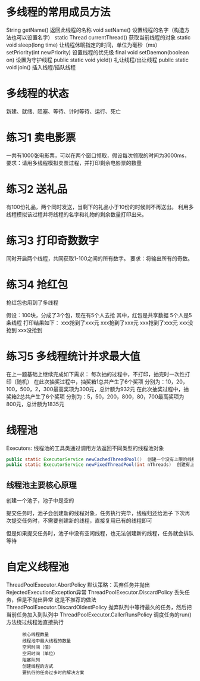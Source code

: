 # 多线程的常用成员方法

String getName()                 返回此线程的名称
void setName()                   设置线程的名字（构造方法也可以设置名字）
static Thread currentThread()    获取当前线程的对象
static void sleep(long time)     让线程休眠指定的时间，单位为毫秒（ms）
setPriority(int newPriority)     设置线程的优先级
final void setDaemon(boolean on) 设置为守护线程
public static void yield()       礼让线程/出让线程
public static void join()        插入线程/插队线程

# 多线程的状态

新建、就绪、阻塞、等待、计时等待、运行、死亡

# 练习1 卖电影票

一共有1000张电影票，可以在两个窗口领取，假设每次领取的时间为3000ms，
要求：请用多线程模拟卖票过程，并打印剩余电影票的数量

# 练习2 送礼品

有100份礼品，两个同时发送，当剩下的礼品小于10份的时候则不再送出。
利用多线程模拟该过程并将线程的名字和礼物的剩余数量打印出来。

# 练习3 打印奇数数字

同时开启两个线程，共同获取1-100之间的所有数字。
要求：将输出所有的奇数。

# 练习4 抢红包

抢红包也用到了多线程

假设：100块，分成了3个包，现在有5个人去抢
其中，红包是共享数据
5个人是5条线程
打印结果如下：
    xxx抢到了xxx元
    xxx抢到了xxx元
    xxx抢到了xxx元
    xxx没抢到
    xxx没抢到 

# 练习5 多线程统计并求最大值

在上一题基础上继续完成如下需求：
    每次抽的过程中，不打印，抽完时一次性打印（随机）
    在此次抽奖过程中，抽奖箱1总共产生了6个奖项
        分别为：10，20，100，500，2，300最高奖项为300元，总计额为932元
    在此次抽奖过程中，抽奖箱2总共产生了6个奖项
        分别为：5，50，200，800，80，700最高奖项为800元，总计额为1835元

# 线程池

Executors: 线程池的工具类通过调用方法返回不同类型的线程池对象

```java
public static ExecutorService newCachedThreadPool()  创建一个没有上限的线程池
public static ExecutorService newFixedThreadPool(int nThreads)  创建有上限的线程池
```

## 线程池主要核心原理

创建一个池子，池子中是空的

提交任务时，池子会创建新的线程对象，任务执行完毕，线程归还给池子
下次再次提交任务时，不需要创建新的线程，直接复用已有的线程即可

但是如果提交任务时，池子中没有空闲线程，也无法创建新的线程，任务就会排队等待

# 自定义线程池

ThreadPoolExecutor.AbortPolicy 默认策略：丢弃任务并抛出RejectedExecutionException异常
ThreadPoolExecutor.DiscardPolicy 丢失任务，但是不抛出异常 这是不推荐的做法
ThreadPoolExecutor.DiscardOldestPolicy 抛弃队列中等待最久的任务，然后把当前任务加入到队列中
ThreadPoolExecutor.CallerRunsPolicy 调度任务的run()方法绕过线程池直接执行

          核心线程数量
          线程池中最大线程的数量
          空闲时间（值）
          空闲时间（单位）
          阻塞队列
          创建线程的方式
          要执行的任务过多时的解决方案
          
